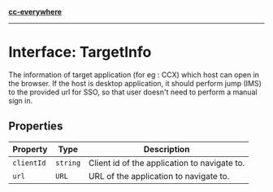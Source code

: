 [**cc-everywhere**](../../../../../index.md)

***

# Interface: TargetInfo

The information of target application (for eg : CCX) which host can open in the browser.
If the host is desktop application, it should perform jump (IMS) to the provided url for SSO,
so that user doesn't need to perform a manual sign in.

## Properties

| Property | Type | Description |
| ------ | ------ | ------ |
| <a id="clientid"></a> `clientId` | `string` | Client id of the application to navigate to. |
| <a id="url"></a> `url` | `URL` | URL of the application to navigate to. |
